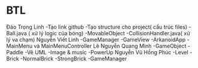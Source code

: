 # BTL
Đào Trọng Linh
-Tạo link github 
-Tạo structure cho project( cấu trúc files) 
-Ball.java ( xử lý logic của bóng)
-MovableObject
-CollisionHandler.java( xử lý va chạm)
Nguyễn Viết Linh
-GameManager
-GameView
-ArkanoidApp
-MainMenu và MainMenuController
Lê Nguyễn Quang Minh
-GameObject
-Paddle
-Vẽ UML
-Image & music
-PowerUp
Nguyễn Vũ Hồng Phúc
-Level
-Brick
-NormalBrick
-StrongBrick
-GameManager
